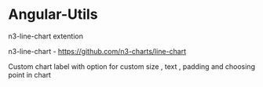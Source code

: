 Angular-Utils
=============
n3-line-chart extention

n3-line-chart - https://github.com/n3-charts/line-chart

Custom chart label with option for custom size , text , padding and choosing point in chart